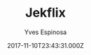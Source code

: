 ---
title: Jekflix
github: 'https://github.com/yvesespinosa/jekyll-html5up-fractal'
demo: 'https://yvesespinosa.github.io/jekyll-html5up-fractal/'
author: Yves Espinosa
ssg:
  - Jekyll
cms:
  - No Cms
date: 2017-11-10T23:43:31.000Z
github_branch: master
description: An awesome jekyll-fractal theme for the html5 fractal template
stale: false
---
